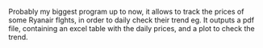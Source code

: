 Probably my biggest program up to now, it allows to track the prices of some Ryanair flghts, in order to daily check their trend eg.
It outputs a pdf file, containing an excel table with the daily prices, and a plot to check the trend.

